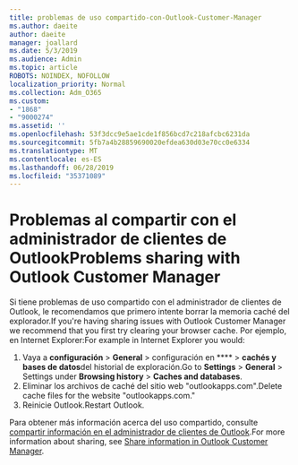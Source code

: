 ```yaml
---
title: problemas de uso compartido-con-Outlook-Customer-Manager
ms.author: daeite
author: daeite
manager: joallard
ms.date: 5/3/2019
ms.audience: Admin
ms.topic: article
ROBOTS: NOINDEX, NOFOLLOW
localization_priority: Normal
ms.collection: Adm_O365
ms.custom:
- "1868"
- "9000274"
ms.assetid: ''
ms.openlocfilehash: 53f3dcc9e5ae1cde1f856bcd7c218afcbc6231da
ms.sourcegitcommit: 5fb7a4b28859690020efdea630d03e70cc0e6334
ms.translationtype: MT
ms.contentlocale: es-ES
ms.lasthandoff: 06/28/2019
ms.locfileid: "35371089"
---
```

# <a name="problems-sharing-with-outlook-customer-manager"></a><span data-ttu-id="e6a96-102">Problemas al compartir con el administrador de clientes de Outlook</span><span class="sxs-lookup"><span data-stu-id="e6a96-102">Problems sharing with Outlook Customer Manager</span></span>

<span data-ttu-id="e6a96-103">Si tiene problemas de uso compartido con el administrador de clientes de Outlook, le recomendamos que primero intente borrar la memoria caché del explorador.</span><span class="sxs-lookup"><span data-stu-id="e6a96-103">If you're having sharing issues with Outlook Customer Manager we recommend that you first try clearing your browser cache.</span></span> <span data-ttu-id="e6a96-104">Por ejemplo, en Internet Explorer:</span><span class="sxs-lookup"><span data-stu-id="e6a96-104">For example in Internet Explorer you would:</span></span>

1. <span data-ttu-id="e6a96-105">Vaya a **configuración** > **General** > configuración en \*\*\*\* > **cachés y bases de datos**del historial de exploración.</span><span class="sxs-lookup"><span data-stu-id="e6a96-105">Go to **Settings** > **General** > Settings under **Browsing history** > **Caches and databases**.</span></span>
2. <span data-ttu-id="e6a96-106">Eliminar los archivos de caché del sitio web "outlookapps.com".</span><span class="sxs-lookup"><span data-stu-id="e6a96-106">Delete cache files for the website "outlookapps.com."</span></span>
3. <span data-ttu-id="e6a96-107">Reinicie Outlook.</span><span class="sxs-lookup"><span data-stu-id="e6a96-107">Restart Outlook.</span></span>

<span data-ttu-id="e6a96-108">Para obtener más información acerca del uso compartido, consulte [compartir información en el administrador de clientes de Outlook](https://support.office.com/article/4f26cc69-67da-4cd5-b344-02d1a4799310%20).</span><span class="sxs-lookup"><span data-stu-id="e6a96-108">For more information about sharing, see [Share information in Outlook Customer Manager](https://support.office.com/article/4f26cc69-67da-4cd5-b344-02d1a4799310%20).</span></span>